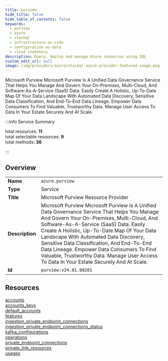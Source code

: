 ```yaml
---
title: purview
hide_title: false
hide_table_of_contents: false
keywords:
  - purview
  - azure
  - stackql
  - infrastructure-as-code
  - configuration-as-data
  - cloud inventory
description: Query, deploy and manage Azure resources using SQL
custom_edit_url: null
image: /img/providers/azure/stackql-azure-provider-featured-image.png
---
```

Microsoft Purview Microsoft Purview Is A Unified Data Governance Service That Helps You Manage And Govern Your On-Premises, Multi-Cloud, And Software-As-A-Service (SaaS) Data. Easily Create A Holistic, Up-To-Date Map Of Your Data Landscape With Automated Data Discovery, Sensitive Data Classification, And End-To-End Data Lineage. Empower Data Consumers To Find Valuable, Trustworthy Data. Manage User Access To Data In Your Estate Securely And At Scale.  
    
:::info Service Summary

<div class="row">
<div class="providerDocColumn">
<span>total resources:&nbsp;<b>11</b></span><br />
<span>total selectable resources:&nbsp;<b>9</b></span><br />
<span>total methods:&nbsp;<b>36</b></span><br />
</div>
</div>

:::

## Overview
<table><tbody>
<tr><td><b>Name</b></td><td><code>azure.purview</code></td></tr>
<tr><td><b>Type</b></td><td>Service</td></tr>
<tr><td><b>Title</b></td><td>Microsoft Purview Resource Provider</td></tr>
<tr><td><b>Description</b></td><td>Microsoft Purview Microsoft Purview Is A Unified Data Governance Service That Helps You Manage And Govern Your On-Premises, Multi-Cloud, And Software-As-A-Service (SaaS) Data. Easily Create A Holistic, Up-To-Date Map Of Your Data Landscape With Automated Data Discovery, Sensitive Data Classification, And End-To-End Data Lineage. Empower Data Consumers To Find Valuable, Trustworthy Data. Manage User Access To Data In Your Estate Securely And At Scale.</td></tr>
<tr><td><b>Id</b></td><td><code>purview:v24.01.00201</code></td></tr>
</tbody></table>

## Resources
<div class="row">
<div class="providerDocColumn">
<a href="/providers/azure/purview/accounts/">accounts</a><br />
<a href="/providers/azure/purview/accounts_keys/">accounts_keys</a><br />
<a href="/providers/azure/purview/default_accounts/">default_accounts</a><br />
<a href="/providers/azure/purview/features/">features</a><br />
<a href="/providers/azure/purview/ingestion_private_endpoint_connections/">ingestion_private_endpoint_connections</a><br />
<a href="/providers/azure/purview/ingestion_private_endpoint_connections_status/">ingestion_private_endpoint_connections_status</a><br />
</div>
<div class="providerDocColumn">
<a href="/providers/azure/purview/kafka_configurations/">kafka_configurations</a><br />
<a href="/providers/azure/purview/operations/">operations</a><br />
<a href="/providers/azure/purview/private_endpoint_connections/">private_endpoint_connections</a><br />
<a href="/providers/azure/purview/private_link_resources/">private_link_resources</a><br />
<a href="/providers/azure/purview/usages/">usages</a><br />
</div>
</div>
